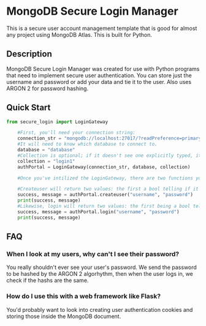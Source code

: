 # MongoDB Secure Login Manager
This is a secure user account management template that is good for almost any project using MongoDB Atlas. This is built for Python.

## Description
MongoDB Secure Login Manager was created for use with Python programs that need to implement secure user authentication. You can store just the username and password or add your data and tie it to the user. Also uses ARGON 2 for password hashing. 

## Quick Start

```py
from secure_login import LoginGateway

    #First, you'll need your connection string:
    connection_str = "mongodb://localhost:27017/?readPreference=primary&appname=MongoDB%20Compass&directConnection=true&ssl=false"
    #It will need to know which database to connect to.
    database = "database"
    #Collection is optional; if it doesn't see one explicitly typed, it will create a collection called "login".
    collection = "login1"
    authPortal = LoginGateway(connection_str, database, collection)

    #Once you've intilized the LoginGateway, there are two functions you can use: "createuser" and "login".

    #Createuser will return two values: the first a bool telling if it could create user and the second is a string with a message for more details.
    success, message = authPortal.createuser("username", "password")
    print(success, message)
    #Likewise, login will return two values: the first being a bool telling if credentials match and the second is a string with more details. 
    success, message = authPortal.login("username", "password")
    print(success, message)
```

## FAQ
### When I look at my users, why can't I see their password?
You really shouldn't ever see your user's password. We send the password to be hashed by the ARGON 2 algorhythm, then when the user logs in, we check if the hashs are the same.
### How do I use this with a web framework like Flask?
You'd probably want to look into creating user authentication cookies and storing those inside the MongoDB document. 
